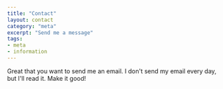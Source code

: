 ```yaml
---
title: "Contact"
layout: contact
category: "meta"
excerpt: "Send me a message"
tags:
- meta
- information
---
```

Great that you want to send me an email. I don't send my email every day, but I'll read it. Make it good!
